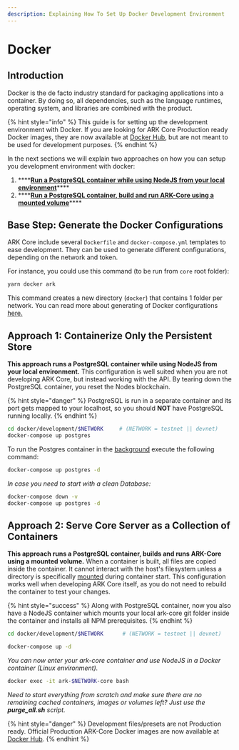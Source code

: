 ```yaml
---
description: Explaining How To Set Up Docker Development Environment
---
```


# Docker

## Introduction

Docker is the de facto industry standard for packaging applications into a container. By doing so, all dependencies, such as the language runtimes, operating system, and libraries are combined with the product.

{% hint style="info" %}
This guide is for setting up the development environment with Docker. If you are looking for ARK Core Production ready Docker images, they are now available at [Docker Hub](https://hub.docker.com/r/arkecosystem/core), but are not meant to be used for development purposes.
{% endhint %}

In the next sections we will explain two approaches on how you can setup you development environment with docker:

1. \*\*\*\*[**Run a PostgreSQL container while using NodeJS from your local environment**](docker.md#approach-1-containerize-only-the-persistent-store)\*\*\*\*
2. \*\*\*\*[**Run a PostgreSQL container, build and run ARK-Core using a mounted volume**](docker.md#approach-2-serve-core-server-as-a-collection-of-containers)\*\*\*\*

## Base Step: Generate the Docker Configurations

ARK Core include several `Dockerfile` and `docker-compose.yml` templates to ease development. They can be used to generate different configurations, depending on the network and token.

For instance, you could use this command \(to be run from `core` root folder\):

```bash
yarn docker ark
```

This command creates a new directory \(`docker`\) that contains 1 folder per network. You can read more about generating of Docker configurations [here.](linux.md#step-7-1-database-setup-using-docker)

## Approach 1: Containerize Only the Persistent Store

**This approach runs a PostgreSQL container while using NodeJS from your local environment.** This configuration is well suited when you are not developing ARK Core, but instead working with the API. By tearing down the PostgreSQL container, you reset the Nodes blockchain.

{% hint style="danger" %}
PostgreSQL is run in a separate container and its port gets mapped to your localhost, so you should **NOT** have PostgreSQL running locally.
{% endhint %}

```bash
cd docker/development/$NETWORK     # (NETWORK = testnet || devnet)
docker-compose up postgres
```

To run the Postgres container in the [background](https://docs.docker.com/engine/reference/run/) execute the following command:

```bash
docker-compose up postgres -d
```

_In case you need to start with a clean Database:_

```bash
docker-compose down -v
docker-compose up postgres -d
```

## Approach 2: Serve Core Server as a Collection of Containers

**This approach runs a PostgreSQL container, builds and runs ARK-Core using a mounted volume.** When a container is built, all files are copied inside the container. It cannot interact with the host's filesystem unless a directory is specifically [mounted](https://docs.docker.com/storage/volumes/) during container start. This configuration works well when developing ARK Core itself, as you do not need to rebuild the container to test your changes.

{% hint style="success" %}
Along with PostgreSQL container, now you also have a NodeJS container which mounts your local ark-core git folder inside the container and installs all NPM prerequisites.
{% endhint %}

```bash
cd docker/development/$NETWORK      # (NETWORK = testnet || devnet)
```

```bash
docker-compose up -d
```

_You can now enter your ark-core container and use NodeJS in a Docker container \(Linux environment\)._

```bash
docker exec -it ark-$NETWORK-core bash
```

_Need to start everything from scratch and make sure there are no remaining cached containers, images or volumes left? Just use the **purge\_all.sh** script._

{% hint style="danger" %}
Development files/presets are not Production ready. Official Production ARK-Core Docker images are now available at [Docker Hub](https://hub.docker.com/r/arkecosystem/core).
{% endhint %}

